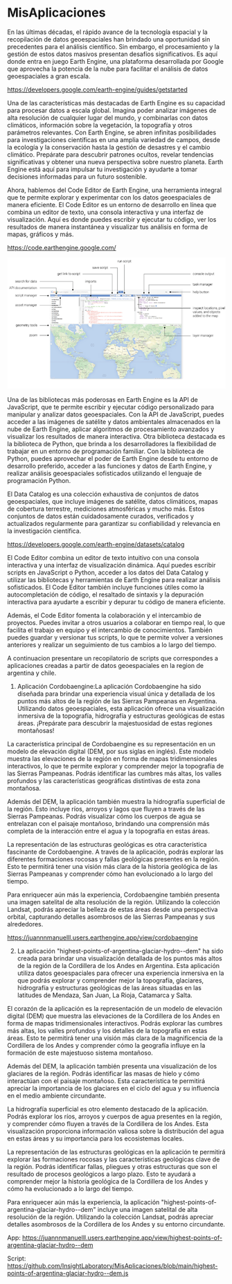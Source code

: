 # MisAplicaciones
En las últimas décadas, el rápido avance de la tecnología espacial y la recopilación de datos geoespaciales han brindado una oportunidad sin precedentes para el análisis científico. Sin embargo, el procesamiento y la gestión de estos datos masivos presentan desafíos significativos. Es aquí donde entra en juego Earth Engine, una plataforma desarrollada por Google que aprovecha la potencia de la nube para facilitar el análisis de datos geoespaciales a gran escala.

https://developers.google.com/earth-engine/guides/getstarted

Una de las características más destacadas de Earth Engine es su capacidad para procesar datos a escala global. Imagina poder analizar imágenes de alta resolución de cualquier lugar del mundo, y combinarlas con datos climáticos, información sobre la vegetación, la topografía y otros parámetros relevantes. Con Earth Engine, se abren infinitas posibilidades para investigaciones científicas en una amplia variedad de campos, desde la ecología y la conservación hasta la gestión de desastres y el cambio climático. Prepárate para descubrir patrones ocultos, revelar tendencias significativas y obtener una nueva perspectiva sobre nuestro planeta. Earth Engine está aquí para impulsar tu investigación y ayudarte a tomar decisiones informadas para un futuro sostenible.

Ahora, hablemos del Code Editor de Earth Engine, una herramienta integral que te permite explorar y experimentar con los datos geoespaciales de manera eficiente. El Code Editor es un entorno de desarrollo en línea que combina un editor de texto, una consola interactiva y una interfaz de visualización. Aquí es donde puedes escribir y ejecutar tu código, ver los resultados de manera instantánea y visualizar tus análisis en forma de mapas, gráficos y más.

https://code.earthengine.google.com/

![Texto alternativo](https://github.com/InsightLaboratory/MisAplicaciones/blob/main/ee1.png?raw=true)

Una de las bibliotecas más poderosas en Earth Engine es la API de JavaScript, que te permite escribir y ejecutar código personalizado para manipular y analizar datos geoespaciales. Con la API de JavaScript, puedes acceder a las imágenes de satélite y datos ambientales almacenados en la nube de Earth Engine, aplicar algoritmos de procesamiento avanzados y visualizar los resultados de manera interactiva. Otra biblioteca destacada es la biblioteca de Python, que brinda a los desarrolladores la flexibilidad de trabajar en un entorno de programación familiar. Con la biblioteca de Python, puedes aprovechar el poder de Earth Engine desde tu entorno de desarrollo preferido, acceder a las funciones y datos de Earth Engine, y realizar análisis geoespaciales sofisticados utilizando el lenguaje de programación Python.

El Data Catalog es una colección exhaustiva de conjuntos de datos geoespaciales, que incluye imágenes de satélite, datos climáticos, mapas de cobertura terrestre, mediciones atmosféricas y mucho más. Estos conjuntos de datos están cuidadosamente curados, verificados y actualizados regularmente para garantizar su confiabilidad y relevancia en la investigación científica.

https://developers.google.com/earth-engine/datasets/catalog

El Code Editor combina un editor de texto intuitivo con una consola interactiva y una interfaz de visualización dinámica. Aquí puedes escribir scripts en JavaScript o Python, acceder a los datos del Data Catalog y utilizar las bibliotecas y herramientas de Earth Engine para realizar análisis sofisticados. El Code Editor también incluye funciones útiles como la autocompletación de código, el resaltado de sintaxis y la depuración interactiva para ayudarte a escribir y depurar tu código de manera eficiente.

Además, el Code Editor fomenta la colaboración y el intercambio de proyectos. Puedes invitar a otros usuarios a colaborar en tiempo real, lo que facilita el trabajo en equipo y el intercambio de conocimientos. También puedes guardar y versionar tus scripts, lo que te permite volver a versiones anteriores y realizar un seguimiento de tus cambios a lo largo del tiempo.

 A continuacion presentare un recopilatorio de scripts que correspondes a aplicaciones creadas a partir de datos geoespaciales en la region de argentina y chile.
 
1. Aplicación Cordobaengine:La aplicación Cordobaengine ha sido diseñada para brindar una experiencia visual única y detallada de los puntos más altos de la región de las Sierras Pampeanas en Argentina. Utilizando datos geoespaciales, esta aplicación ofrece una visualización inmersiva de la topografía, hidrografía y estructuras geológicas de estas áreas. ¡Prepárate para descubrir la majestuosidad de estas regiones montañosas!

La característica principal de Cordobaengine es su representación en un modelo de elevación digital (DEM, por sus siglas en inglés). Este modelo muestra las elevaciones de la región en forma de mapas tridimensionales interactivos, lo que te permite explorar y comprender mejor la topografía de las Sierras Pampeanas. Podrás identificar las cumbres más altas, los valles profundos y las características geográficas distintivas de esta zona montañosa.

Además del DEM, la aplicación también muestra la hidrografía superficial de la región. Esto incluye ríos, arroyos y lagos que fluyen a través de las Sierras Pampeanas. Podrás visualizar cómo los cuerpos de agua se entrelazan con el paisaje montañoso, brindando una comprensión más completa de la interacción entre el agua y la topografía en estas áreas.

La representación de las estructuras geológicas es otra característica fascinante de Cordobaengine. A través de la aplicación, podrás explorar las diferentes formaciones rocosas y fallas geológicas presentes en la región. Esto te permitirá tener una visión más clara de la historia geológica de las Sierras Pampeanas y comprender cómo han evolucionado a lo largo del tiempo.

Para enriquecer aún más la experiencia, Cordobaengine también presenta una imagen satelital de alta resolución de la región. Utilizando la colección Landsat, podrás apreciar la belleza de estas áreas desde una perspectiva orbital, capturando detalles asombrosos de las Sierras Pampeanas y sus alrededores.

 https://juannnmanuelll.users.earthengine.app/view/cordobaengine

2.  La aplicación "highest-points-of-argentina-glaciar-hydro--dem" ha sido creada para brindar una visualización detallada de los puntos más altos de la región de la Cordillera de los Andes en Argentina. Esta aplicación utiliza datos geoespaciales para ofrecer una experiencia inmersiva en la que podrás explorar y comprender mejor la topografía, glaciares, hidrografía y estructuras geológicas de las áreas situadas en las latitudes de Mendaza, San Juan, La Rioja, Catamarca y Salta.

El corazón de la aplicación es la representación de un modelo de elevación digital (DEM) que muestra las elevaciones de la Cordillera de los Andes en forma de mapas tridimensionales interactivos. Podrás explorar las cumbres más altas, los valles profundos y los detalles de la topografía en estas áreas. Esto te permitirá tener una visión más clara de la magnificencia de la Cordillera de los Andes y comprender cómo la geografía influye en la formación de este majestuoso sistema montañoso.

Además del DEM, la aplicación también presenta una visualización de los glaciares de la región. Podrás identificar las masas de hielo y cómo interactúan con el paisaje montañoso. Esta característica te permitirá apreciar la importancia de los glaciares en el ciclo del agua y su influencia en el medio ambiente circundante.

La hidrografía superficial es otro elemento destacado de la aplicación. Podrás explorar los ríos, arroyos y cuerpos de agua presentes en la región, y comprender cómo fluyen a través de la Cordillera de los Andes. Esta visualización proporciona información valiosa sobre la distribución del agua en estas áreas y su importancia para los ecosistemas locales.

La representación de las estructuras geológicas en la aplicación te permitirá explorar las formaciones rocosas y las características geológicas clave de la región. Podrás identificar fallas, pliegues y otras estructuras que son el resultado de procesos geológicos a largo plazo. Esto te ayudará a comprender mejor la historia geológica de la Cordillera de los Andes y cómo ha evolucionado a lo largo del tiempo.

Para enriquecer aún más la experiencia, la aplicación "highest-points-of-argentina-glaciar-hydro--dem" incluye una imagen satelital de alta resolución de la región. Utilizando la colección Landsat, podrás apreciar detalles asombrosos de la Cordillera de los Andes y su entorno circundante.

App:
https://juannnmanuelll.users.earthengine.app/view/highest-points-of-argentina-glaciar-hydro--dem

Script:
https://github.com/InsightLaboratory/MisAplicaciones/blob/main/highest-points-of-argentina-glaciar-hydro--dem.js





